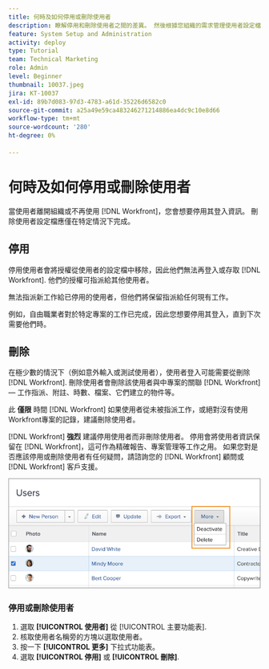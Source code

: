 ```yaml
---
title: 何時及如何停用或刪除使用者
description: 瞭解停用和刪除使用者之間的差異。 然後根據您組織的需求管理使用者設定檔。
feature: System Setup and Administration
activity: deploy
type: Tutorial
team: Technical Marketing
role: Admin
level: Beginner
thumbnail: 10037.jpeg
jira: KT-10037
exl-id: 89b7d083-97d3-4783-a61d-35226d6582c0
source-git-commit: a25a49e59ca483246271214886ea4dc9c10e8d66
workflow-type: tm+mt
source-wordcount: '280'
ht-degree: 0%

---
```


# 何時及如何停用或刪除使用者

當使用者離開組織或不再使用 [!DNL Workfront]，您會想要停用其登入資訊。 刪除使用者設定檔應僅在特定情況下完成。

## 停用

停用使用者會將授權從使用者的設定檔中移除，因此他們無法再登入或存取 [!DNL Workfront]. 他們的授權可指派給其他使用者。

無法指派新工作給已停用的使用者，但他們將保留指派給任何現有工作。

例如，自由職業者對於特定專案的工作已完成，因此您想要停用其登入，直到下次需要他們時。

## 刪除

在極少數的情況下（例如意外輸入或測試使用者），使用者登入可能需要從刪除 [!DNL Workfront]. 刪除使用者會刪除該使用者與中專案的關聯 [!DNL Workfront] — 工作指派、附註、時數、檔案、它們建立的物件等。

此 **僅限** 時間 [!DNL Workfront] 如果使用者從未被指派工作，或絕對沒有使用Workfront專案的記錄，建議刪除使用者。

[!DNL Workfront] **強烈** 建議停用使用者而非刪除使用者。 停用會將使用者資訊保留在 [!DNL Workfront]，這可作為精確報告、專案管理等工作之用。 如果您對是否應該停用或刪除使用者有任何疑問，請諮詢您的 [!DNL Workfront] 顧問或 [!DNL Workfront] 客戶支援。

![顯示選項的其他選單 [!DNL Users] 頁面](assets/admin-fund-adding-users-11.png)

### 停用或刪除使用者

1. 選取 **[!UICONTROL 使用者]** 從 [!UICONTROL 主要功能表].
1. 核取使用者名稱旁的方塊以選取使用者。
1. 按一下 **[!UICONTROL 更多]** 下拉式功能表。
1. 選取 **[!UICONTROL 停用]** 或 **[!UICONTROL 刪除]**.
